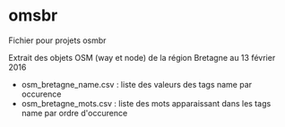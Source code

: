 # omsbr
Fichier pour projets osmbr

Extrait des objets OSM (way et node) de la région Bretagne au 13 février 2016
- osm_bretagne_name.csv : liste des valeurs des tags name par occurence
- osm_bretagne_mots.csv : liste des mots apparaissant dans les tags name par ordre d'occurence
